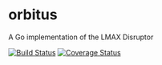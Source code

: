 orbitus
=======

A Go implementation of the LMAX Disruptor

[![Build Status](https://drone.io/github.com/roganartu/orbitus/status.png)](https://drone.io/github.com/roganartu/orbitus/latest)
[![Coverage Status](https://img.shields.io/coveralls/roganartu/orbitus.svg)](https://coveralls.io/r/roganartu/orbitus?branch=master)
